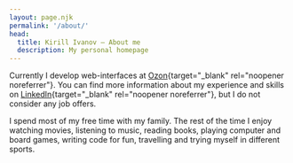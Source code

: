 ```yaml
---
layout: page.njk
permalink: '/about/'
head:
  title: Kirill Ivanov – About me
  description: My personal homepage
---
```


Currently I develop web-interfaces at [Ozon](https://www.ozon.ru){target="\_blank" rel="noopener noreferrer"}. You can find more information about my experience and skills on [LinkedIn](https://www.linkedin.com/in/kirillunlimited){target="\_blank" rel="noopener noreferrer"}, but I do not consider any job&nbsp;offers.

I spend most of my free time with my family. The rest of the time I enjoy watching movies, listening to music, reading books, playing computer and board games, writing code for fun, travelling and trying myself in different sports.

